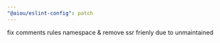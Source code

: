 ```yaml
---
"@aiou/eslint-config": patch
---
```


fix comments rules namespace & remove ssr frienly due to unmaintained
